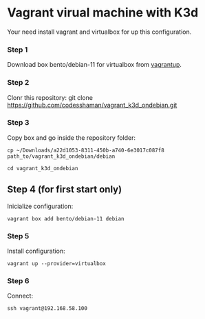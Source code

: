 # Vagrant virual machine with K3d

Your need install vagrant and virtualbox for up this configuration.

### Step 1

Download box bento/debian-11 for virtualbox from [vagrantup](https://app.vagrantup.com/boxes/search "vagrantup").

### Step 2

Clonr this repository: git clone https://github.com/codesshaman/vagrant_k3d_ondebian.git

### Step 3

Copy box and go inside the repository folder:

``cp ~/Downloads/a22d1053-8311-450b-a740-6e3017c087f8 path_to/vagrant_k3d_ondebian/debian``

``cd vagrant_k3d_ondebian``

## Step 4 (for first start only)
Inicialize configuration:

``vagrant box add bento/debian-11 debian``

### Step 5

Install configuration:

``vagrant up --provider=virtualbox``

### Step 6

Connect:

``ssh vagrant@192.168.58.100``

